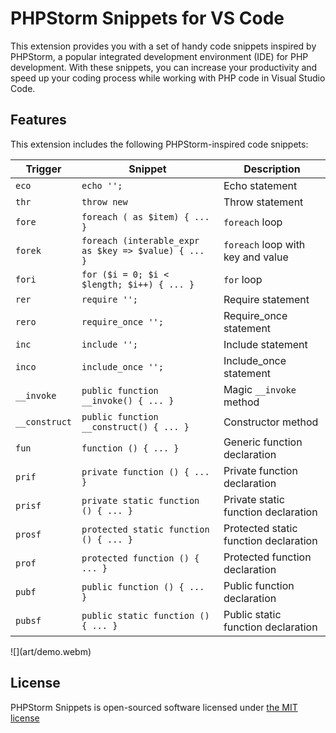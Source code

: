 # PHPStorm Snippets for VS Code

This extension provides you with a set of handy code snippets inspired by PHPStorm, a popular integrated development environment (IDE) for PHP development. With these snippets, you can increase your productivity and speed up your coding process while working with PHP code in Visual Studio Code.

## Features

This extension includes the following PHPStorm-inspired code snippets:

| Trigger       | Snippet                                              | Description                           |
| ------------- | ---------------------------------------------------- | ------------------------------------- |
| `eco`         | `echo '';`                                           | Echo statement                        |
| `thr`         | `throw new`                                          | Throw statement                       |
| `fore`        | `foreach ( as $item) { ... }`                        | `foreach` loop                        |
| `forek`       | `foreach (interable_expr as $key => $value) { ... }` | `foreach` loop with key and value     |
| `fori`        | `for ($i = 0; $i < $length; $i++) { ... }`           | `for` loop                            |
| `rer`         | `require '';`                                        | Require statement                     |
| `rero`        | `require_once '';`                                   | Require_once statement                |
| `inc`         | `include '';`                                        | Include statement                     |
| `inco`        | `include_once '';`                                   | Include_once statement                |
| `__invoke`    | `public function __invoke() { ... }`                 | Magic `__invoke` method               |
| `__construct` | `public function __construct() { ... }`              | Constructor method                    |
| `fun`         | `function () { ... }`                                | Generic function declaration          |
| `prif`        | `private function () { ... }`                        | Private function declaration          |
| `prisf`       | `private static function () { ... }`                 | Private static function declaration   |
| `prosf`       | `protected static function () { ... }`               | Protected static function declaration |
| `prof`        | `protected function () { ... }`                      | Protected function declaration        |
| `pubf`        | `public function () { ... }`                         | Public function declaration           |
| `pubsf`       | `public static function () { ... }`                  | Public static function declaration    |

\!\[\]\(art/demo.webm\)

## License

PHPStorm Snippets is open-sourced software licensed under [the MIT license](./LICENSE.md)
